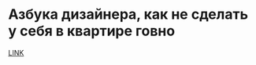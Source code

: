 # Азбука дизайнера, как не сделать у себя в квартире говно



[LINK](https://varlamov.ru/1238232.html)